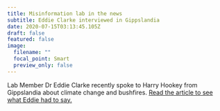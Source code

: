 ```yaml
---
title: Misinformation lab in the news
subtitle: Eddie Clarke interviewed in Gippslandia
date: 2020-07-15T03:13:45.105Z
draft: false
featured: false
image:
  filename: ""
  focal_point: Smart
  preview_only: false
---
```

Lab Member Dr Eddie Clarke recently spoke to Harry Hookey from Gippslandia about climate change and bushfires. [Read the article to see what Eddie had to say.](https://gippslandia.com.au/articles/like-wildfire)
